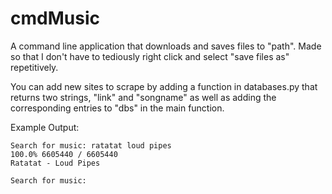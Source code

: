 cmdMusic
========

A command line application that downloads and saves files to "path". Made so that I don't have to tediously right click and select "save files as" repetitively.

You can add new sites to scrape by adding a function in databases.py that returns two strings, "link" and "songname" as well as adding the corresponding entries to "dbs" in the main function.

Example Output:
```
Search for music: ratatat loud pipes
100.0% 6605440 / 6605440
Ratatat - Loud Pipes

Search for music:
```
